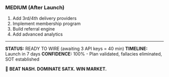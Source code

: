 ### MEDIUM (After Launch)

1. Add 3rd/4th delivery providers
2. Implement membership program
3. Build referral engine
4. Add advanced analytics

---

**STATUS:** READY TO WIRE (awaiting 3 API keys = 40 min)
**TIMELINE:** Launch in 7 days
**CONFIDENCE:** 100% - Plan validated, fallacies eliminated, SOT established

🏁 **BEAT NASH. DOMINATE SATX. WIN MARKET.**
